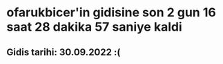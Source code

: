 # ofarukbicer'in gidisine son 2 gun 16 saat 28 dakika 57 saniye kaldi

## Gidis tarihi: 30.09.2022 :(